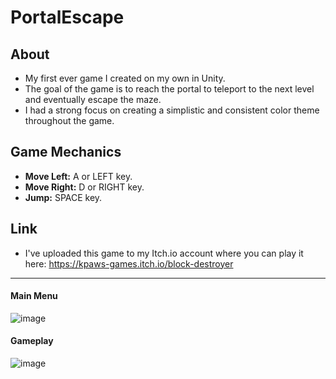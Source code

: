 # PortalEscape
## About ####
- My first ever game I created on my own in Unity. 
- The goal of the game is to reach the portal to teleport to the next level and eventually escape the maze.
- I had a strong focus on creating a simplistic and consistent color theme throughout the game.

## Game Mechanics ##
- **Move Left:** A or LEFT key.
- **Move Right:** D or RIGHT key.
- **Jump:** SPACE key.

## Link ##
- I've uploaded this game to my Itch.io account where you can play it here: https://kpaws-games.itch.io/block-destroyer

---
#### Main Menu ####
![image](https://user-images.githubusercontent.com/58745400/117554015-3630cd80-b012-11eb-8413-c9fafb279f19.png)

#### Gameplay ####
![image](https://user-images.githubusercontent.com/58745400/117554043-5bbdd700-b012-11eb-8a6d-ae3427591a7e.png)
